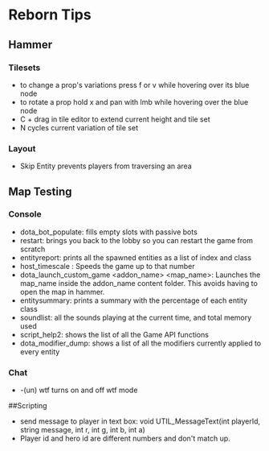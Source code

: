 # Reborn Tips

## Hammer

### Tilesets
- to change a prop's variations press f or v while hovering over its blue node
- to rotate a prop hold x and pan with lmb while hovering over the blue node
- C + drag in tile editor to extend current height and tile set
- N cycles current variation of tile set

### Layout
- Skip Entity prevents players from traversing an area

## Map Testing

### Console

- dota_bot_populate: fills empty slots with passive bots
- restart: brings you back to the lobby so you can restart the game from scratch
- entityreport: prints all the spawned entities as a list of index and class
- host_timescale <float>: Speeds the game up to that number
- dota_launch_custom_game <addon_name> <map_name>: Launches the map_name inside the addon_name content folder. This avoids having to open the map in hammer.
- entitysummary: prints a summary with the percentage of each entity class
- soundlist: all the sounds playing at the current time, and total memory used
- script_help2: shows the list of all the Game API functions
- dota_modifier_dump: shows a list of all the modifiers currently applied to every entity

### Chat

- -(un) wtf turns on and off wtf mode

##Scripting

- send message to player in text box: void UTIL_MessageText(int playerId, string message, int r, int g, int b, int a)
- Player id and hero id are different numbers and don't match up. 